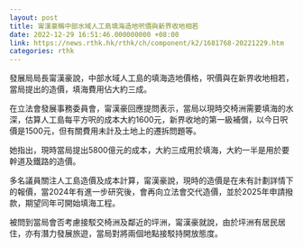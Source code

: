 ```yaml
---
layout: post
title: 甯漢豪稱中部水域人工島填海造地呎價與新界收地相若
date: 2022-12-29 16:51:46.000000000 +08:00
link: https://news.rthk.hk/rthk/ch/component/k2/1681768-20221229.htm
categories: rthk
---
```


發展局局長甯漢豪說，中部水域人工島的填海造地價格，呎價與在新界收地相若，當局提出的造價，填海費用佔大約三成。

在立法會發展事務委員會，甯漢豪回應提問表示，當局以現時交椅洲需要填海的水深，估算人工島每平方呎的成本大約1600元，新界收地的第一級補償，以今日呎價是1500元，但有關費用未計及土地上的遷拆問題等。

她指出，現時當局提出5800億元的成本，大約三成用於填海，大約一半是用於要幹道及鐵路的造價。

多名議員關注人工島造價及成本計算，甯漢豪說，現時的造價是在未有計劃詳情下的報價，當2024年有進一步研究後，會再向立法會交代造價，並於2025年申請撥款，期望同年可開始填海工程。

被問到當局會否考慮接駁交椅洲及鄰近的坪洲，甯漢豪就說，由於坪洲有居民居住，亦有潛力發展旅遊，當局對將兩個地點接駁持開放態度。
